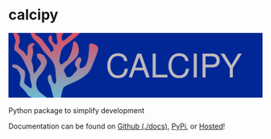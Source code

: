 # calcipy

![docs/calcipy-banner-wide.svg](docs/calcipy-banner-wide.svg)

Python package to simplify development

Documentation can be found on [Github (./docs)](./docs), [PyPi](https://pypi.org/project/calcipy/), or [Hosted](https://calcipy.kyleking.me/)!
